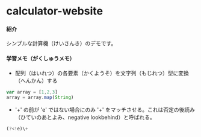 # calculator-website

#### 紹介
シンプルな計算機（けいさんき）のデモです。

#### 学習メモ（がくしゅうメモ）

- 配列（はいれつ）の各要素（かくようそ）を文字列（もじれつ）型に変換（へんかん）する

```javascript
var array = [1,2,3]
array = array.map(String)
```

- '+' の前が 'e' ではない場合にのみ '+' をマッチさせる。これは否定の後読み（ひていのあとよみ、negative lookbehind）と呼ばれる。

```javascript
(?<!e)\+
```

